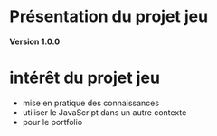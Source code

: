 # Présentation du projet jeu


**Version 1.0.0**

**intérêt du projet jeu**
===

* mise en pratique des connaissances
* utiliser le JavaScript dans un autre contexte
* pour le portfolio


